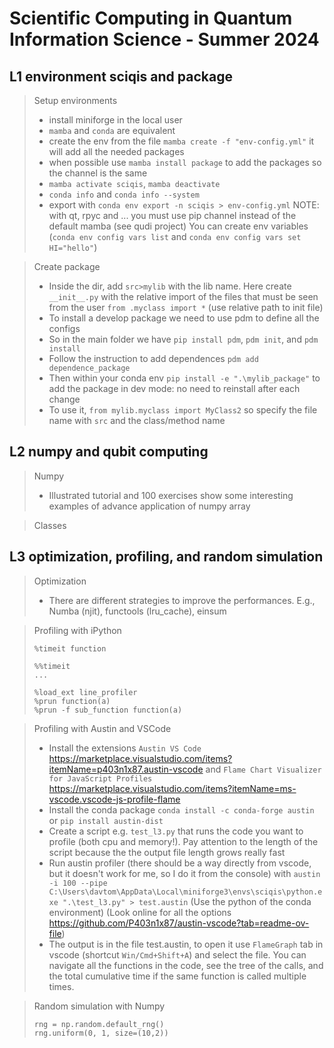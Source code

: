 # Scientific Computing in Quantum Information Science - Summer 2024
## L1 environment sciqis and package
 >Setup environments
 > - install miniforge in the local user
 > - `mamba` and `conda` are equivalent
 > - create the env from the file `mamba create -f "env-config.yml"` it will add all the needed packages
 > - when possible use `mamba install package` to add the packages so the channel is the same
 > - `mamba activate sciqis`, `mamba deactivate`
 > - `conda info` and `conda info --system`
 > - export with `conda env export -n sciqis > env-config.yml`
 > NOTE: with qt, rpyc and ... you must use pip channel instead of the default mamba (see qudi project)
 >       You can create env variables (`conda env config vars list` and `conda env config vars set HI="hello"`)

 >Create package
 > - Inside the dir, add `src>mylib` with the lib name. Here create `__init__.py` with the relative  import of the files that must be seen from the user `from .myclass import *` (use relative path to init  file)
 > - To install a develop package we need to use pdm to define all the configs
 > - So in the main folder we have `pip install pdm`, `pdm init`, and `pdm install`
 > - Follow the instruction to add dependences `pdm add dependence_package`
 > - Then within your conda env `pip install -e ".\mylib_package"` to add the package in dev mode: no  need to reinstall after each change
 > - To use it, `from mylib.myclass import MyClass2` so specify the file name with `src` and the class/method name

## L2 numpy and qubit computing
>Numpy
> - Illustrated tutorial and 100 exercises show some interesting examples of advance application of numpy array

>Classes

## L3 optimization, profiling, and random simulation
>Optimization
> - There are different strategies to improve the performances. E.g., Numba (njit), functools (lru_cache), einsum

>Profiling with iPython
> ```
> %timeit function
> ```
> ```
> %%timeit
> ...
> ```
> ```
> %load_ext line_profiler
> %prun function(a)
> %prun -f sub_function function(a)
> ```

>Profiling with Austin and VSCode
> - Install the extensions `Austin VS Code` https://marketplace.visualstudio.com/items?itemName=p403n1x87.austin-vscode and `Flame Chart Visualizer for JavaScript Profiles` https://marketplace.visualstudio.com/items?itemName=ms-vscode.vscode-js-profile-flame
> - Install the conda package `conda install -c conda-forge austin` or `pip install austin-dist`
> - Create a script e.g. `test_l3.py` that runs the code you want to profile (both cpu and memory!). Pay attention to the length of the script because the the output file length grows really fast
> - Run austin profiler (there should be a way directly from vscode, but it doesn't work for me, so I do it from the console) with `austin -i 100 --pipe C:\Users\davtom\AppData\Local\miniforge3\envs\sciqis\python.exe ".\test_l3.py" > test.austin` (Use the python of the conda environment) (Look online for all the options https://github.com/P403n1x87/austin-vscode?tab=readme-ov-file)
> - The output is in the file test.austin, to open it use `FlameGraph` tab in vscode (shortcut `Win/Cmd+Shift+A`) and select the file. You can navigate all the functions in the code, see the tree of the calls, and the total cumulative time if the same function is called multiple times.

>Random simulation with Numpy
> ```
> rng = np.random.default_rng()
> rng.uniform(0, 1, size=(10,2))